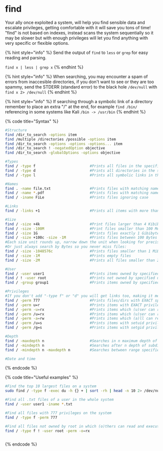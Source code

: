 # find

Your ally once exploited a system, will help you find sensible data and escalate privileges, getting comfortable with it will save you tons of time! \
"find" is not based on indexes, instead scans the system sequentially so it may be slower but with enough privileges will let you find anything with very specific or flexible options.

{% hint style="info" %}
Send the output of `find` to `less` or `grep` for easy reading and parsing.

`find x | less | grep x`
{% endhint %}

{% hint style="info" %}
When searching, you may encounter a spam of errors from inaccesible directories, if you don't want to see or they are too spammy, send the STDERR (standard error) to the black hole `/dev/null` with `find x 2> /dev/null`
{% endhint %}

{% hint style="info" %}
If searching through a symbolic link of a directory remember to place an extra "/" at the end, for example `find /bin/` referencing in some systems like Kali `/bin -> /usr/bin`
{% endhint %}

{% code title="Syntax" %}
```bash
#Structure
find /dir_to_search -options item
find /multiple /directories /possible -options item
find /dir_to_search -options -options -options... item
find /dir_to_search ! -negatedOption objective
find /dir_to_search -globalOptions -options objective

#Types
find / -type f                         #Prints all files in the specified directory
find / -type d                         #Prints all directories in the specified directory
find / -type l                         #Prints all symbolic links in the specified directory

#Names
find . -name file.txt                  #Prints files with matching name "file.txt" in current directory
find / -name *.pdf                     #Prints files with matching name using regex
find / -iname FiLe                     #Prints files ignoring case

#Links
find / -links +1                       #Prints all items with more than 1 hard link

#Size
find / -size +4k                       #Print files larger than 4 Kibibytes (KiB)
find / -size -100M                     #Print files smaller than 100 Mebibytes (MiB)
find / -size 1G                        #Prints files exactly 1 Gibibytes (GiB)
find / -size +100c -size -1M           #Prints files between 100 Bytes and 1MiB
#Each size unit rounds up, narrow down the unit when looking for precise results
#Or just always search by Bytes so you never miss files:
find / -size -1048576c                 #Prints files smaller than 1 MiB
find / -size -1M                       #Prints empty files
find / -size -2M                       #Prints all files smaller than 2 MiB, including KiB and Bytes

#User
find / -user user1                     #Prints items owned by specified user
find / ! -user root                    #Prints not owned by specified user
find / -group group1                   #Prints items owned by specified group

#Privileges
#If you don't add "-type f" or "d" you will get links too, making it messy
find / -perm 777                       #Prints files/dirs with EXACT specified privileges
find / -perm u=r                       #Prints items with EXACT privileges, 400 in the example
find / -perm -u=rx                     #Prints items which (u)ser can read AND e(x)ecute, ignores the other privileges
find / -perm /u=rx                     #Prints items which (u)ser can read OR e(x)ecute, ignores the other privileges             
find / -perm -a=rw                     #Prints items which (a)ll can read AND (w)rite, ignores the other privileges
find / -perm /u=s                      #Prints items with setuid privileges
find / -perm /g=s                      #Prints items with setgid privileges

#Depth
find / -maxdepth n                     #Searches in n maximum depth of subdirectories  ?"-maxdepth 1" will search on current and 1 level of subdirs only
find / -mindepth n                     #Searches after n depth of subdirectories  ?"-mindepth 1" will ignore current directory and search on lower levels
find / -mindepth n -maxdepth n         #Searches between range specified, starts at minimum n depth until max n depth

#Date and time


```
{% endcode %}



{% code title="Useful examples" %}
```bash
#Find the top 10 largest files on a system
sudo find / -type f -exec du -h {} + | sort -rh | head -n 10 2> /dev/null

#Find all .txt files of a user in the whole system
find / -user user1 -iname *.txt

#Find all files with 777 privileges on the system
find / -type f -perm 777

#Find all files not owned by root in which (o)thers can read and execute
find / -type f ! -user root -perm -o=rx



```
{% endcode %}
